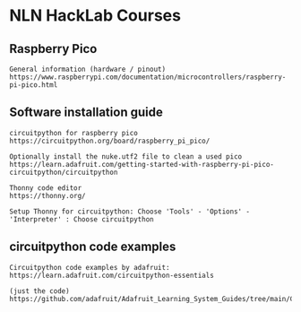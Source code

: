 # NLN HackLab Courses

## Raspberry Pico

    General information (hardware / pinout)
    https://www.raspberrypi.com/documentation/microcontrollers/raspberry-pi-pico.html

## Software installation guide

    circuitpython for raspberry pico
    https://circuitpython.org/board/raspberry_pi_pico/

    Optionally install the nuke.utf2 file to clean a used pico
    https://learn.adafruit.com/getting-started-with-raspberry-pi-pico-circuitpython/circuitpython

    Thonny code editor
    https://thonny.org/

    Setup Thonny for circuitpython: Choose 'Tools' - 'Options' - 'Interpreter' : Choose circuitpython

## circuitpython code examples

    Circuitpython code examples by adafruit:
    https://learn.adafruit.com/circuitpython-essentials

    (just the code)
    https://github.com/adafruit/Adafruit_Learning_System_Guides/tree/main/CircuitPython_Essentials